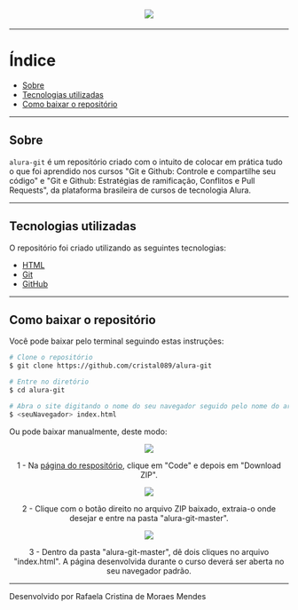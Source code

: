 <h1 align="center"> 
<img src="https://ik.imagekit.io/cristal089/1200px-Git-logo.svg_u_ZlvDCKS.png?ik-sdk-version=javascript-1.4.3&updatedAt=1644269899065"> 
</h1>

---

# Índice

- [Sobre](#-sobre)
- [Tecnologias utilizadas](#-tecnologias-utilizadas)
- [Como baixar o repositório](#-como-baixar-o-repositorio)

---

## Sobre

`alura-git` é um repositório criado com o intuito de colocar em prática tudo o que foi aprendido nos cursos "Git e Github: Controle e compartilhe seu código" e "Git e Github: Estratégias de ramificação, Conflitos e Pull Requests", da plataforma brasileira de cursos de tecnologia Alura.

---

## Tecnologias utilizadas

O repositório foi criado utilizando as seguintes tecnologias:

- [HTML](https://html.spec.whatwg.org/multipage/)
- [Git](https://git-scm.com)
- [GitHub](https://github.com)

---

## Como baixar o repositório

Você pode baixar pelo terminal seguindo estas instruções:

```bash
# Clone o repositório
$ git clone https://github.com/cristal089/alura-git

# Entre no diretório
$ cd alura-git

# Abra o site digitando o nome do seu navegador seguido pelo nome do arquivo index.html
$ <seuNavegador> index.html
```

Ou pode baixar manualmente, deste modo:

<p align="center">
<img align="center" src="https://ik.imagekit.io/cristal089/Captura_de_tela_de_2022-02-07_17-56-46_p7tWsYKPVR-.png?ik-sdk-version=javascript-1.4.3&updatedAt=1644268368647">
</p>

<p align="center">
  1 - Na <a href="https://github.com/cristal089/alura-git">página do respositório</a>, clique em "Code" e depois em "Download ZIP".
</p>
  
<p align="center">
<img align="center" src="https://ik.imagekit.io/cristal089/Captura_de_tela_de_2022-02-07_18-05-08_B_Yrv-cH-.png?ik-sdk-version=javascript-1.4.3&updatedAt=1644268587951">
</p>

<p align="center">
2 - Clique com o botão direito no arquivo ZIP baixado, extraia-o onde desejar e entre na pasta "alura-git-master".
</p>

<p align="center">
<img align="center" src="https://ik.imagekit.io/cristal089/Captura_de_tela_de_2022-02-07_18-06-05_4SlgF_Plifq.png?ik-sdk-version=javascript-1.4.3&updatedAt=1644268587952">
</p>

<p align="center">
3 - Dentro da pasta "alura-git-master", dê dois cliques no arquivo "index.html". A página desenvolvida durante o curso deverá ser aberta no seu navegador padrão.
</p>

---

Desenvolvido por Rafaela Cristina de Moraes Mendes

